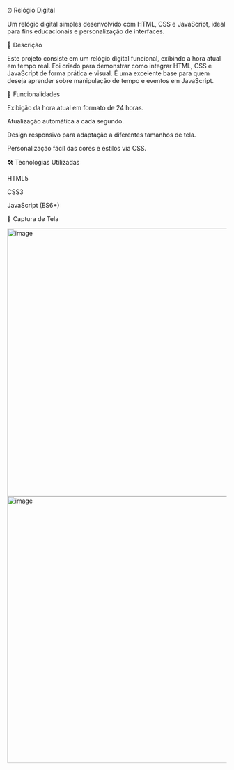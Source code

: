 ⏰ Relógio Digital

Um relógio digital simples desenvolvido com HTML, CSS e JavaScript, ideal para fins educacionais e personalização de interfaces.

📌 Descrição

Este projeto consiste em um relógio digital funcional, exibindo a hora atual em tempo real. Foi criado para demonstrar como integrar HTML, CSS e JavaScript de forma prática e visual. É uma excelente base para quem deseja aprender sobre manipulação de tempo e eventos em JavaScript.

🚀 Funcionalidades

Exibição da hora atual em formato de 24 horas.

Atualização automática a cada segundo.

Design responsivo para adaptação a diferentes tamanhos de tela.

Personalização fácil das cores e estilos via CSS.

🛠 Tecnologias Utilizadas

HTML5

CSS3

JavaScript (ES6+)

📸 Captura de Tela

<img width="1365" height="614" alt="image" src="https://github.com/user-attachments/assets/fd1beb3b-55bc-4a33-924d-fee483ffc5b2" />

<img width="1365" height="612" alt="image" src="https://github.com/user-attachments/assets/7dcd1e95-3df7-4f62-a1e7-cb923018211c" />

